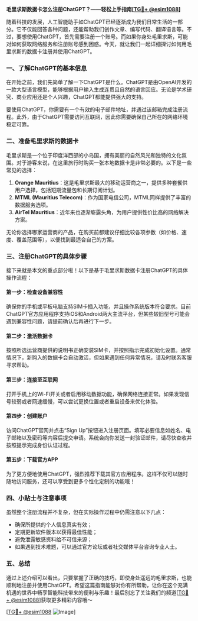 **毛里求斯数据卡怎么注册ChatGPT？——轻松上手指南[[TG💪+ @esim1088](https://t.me/s/esim1088)]**

随着科技的发展，人工智能助手如ChatGPT已经逐渐成为我们日常生活的一部分。它不仅能回答各种问题，还能帮助我们创作文章、编写代码、翻译语言等。不过，要想使用ChatGPT，首先需要注册一个账号。而如果你身处毛里求斯，可能对如何获取网络服务和注册账号感到困惑。今天，就让我们一起详细探讨如何用毛里求斯的数据卡注册并使用ChatGPT。

### 一、了解ChatGPT的基本信息

在开始之前，我们先简单了解一下ChatGPT是什么。ChatGPT是由OpenAI开发的一款大型语言模型，能够根据用户输入生成连贯且自然的语言回应。无论是学术研究、商业应用还是个人兴趣，ChatGPT都能提供强大的支持。

要使用ChatGPT，你需要有一个有效的电子邮件地址，并通过该邮箱完成注册流程。此外，由于ChatGPT需要访问互联网，因此你需要确保自己所在的网络环境稳定可靠。

### 二、准备毛里求斯的数据卡

毛里求斯是一个位于印度洋西部的小岛国，拥有美丽的自然风光和独特的文化氛围。对于游客来说，在这里旅行时购买一张本地数据卡是非常必要的。以下是一些常见的选择：

1. **Orange Mauritius**：这是毛里求斯最大的移动运营商之一，提供多种套餐供用户选择，包括短期流量包和长期订阅计划。
2. **MTML (Mauritius Telecom)**：作为国家电信公司，MTML同样提供了丰富的数据服务选项。
3. **AirTel Mauritius**：近年来也逐渐崭露头角，为用户提供性价比高的网络解决方案。

无论你选择哪家运营商的产品，在购买前都建议仔细比较各项参数（如价格、速度、覆盖范围等），以便找到最适合自己的方案。

### 三、注册ChatGPT的具体步骤

接下来就是本文的重点部分啦！以下是基于毛里求斯数据卡注册ChatGPT的具体操作流程：

#### 第一步：检查设备兼容性
确保你的手机或平板电脑支持SIM卡插入功能，并且操作系统版本符合要求。目前ChatGPT官方应用程序支持iOS和Android两大主流平台，但某些较旧型号可能会遇到兼容性问题，请提前确认后再进行下一步。

#### 第二步：激活数据卡
按照所选运营商提供的说明书正确安装SIM卡，并按照指示完成初始化设置。通常情况下，新购入的数据卡会自动激活，但如果遇到任何异常情况，请及时联系客服寻求帮助。

#### 第三步：连接至互联网
打开手机上的Wi-Fi开关或者启用移动数据功能，确保网络连接正常。如果发现信号较弱或者网速缓慢，可以尝试更换位置或者重启设备来优化体验。

#### 第四步：创建账户
访问ChatGPT官网并点击“Sign Up”按钮进入注册页面。填写必要信息如姓名、电子邮箱以及密码等内容后提交申请。系统会向你发送一封验证邮件，请尽快查收并按照提示完成身份认证过程。

#### 第五步：下载官方APP
为了更方便地使用ChatGPT，强烈推荐下载其官方应用程序。这样不仅可以随时随地访问服务，还可以享受到更多个性化定制的功能哦！

### 四、小贴士与注意事项

虽然整个注册流程并不复杂，但在实际操作过程中仍需注意以下几点：
- 确保所提供的个人信息真实有效；
- 定期更新软件版本以获得最佳性能；
- 避免泄露敏感资料给不可信来源；
- 如果遇到技术难题，可以通过官方论坛或者社交媒体平台咨询专业人士。

### 五、总结

通过上述介绍可以看出，只要掌握了正确的技巧，即使身处遥远的毛里求斯，也能顺利地注册并使用ChatGPT。希望这篇指南能够对你有所帮助，让你在这个充满机遇的世界中畅享智能科技带来的便利与乐趣！最后别忘了关注我们的频道[[TG💪+ @esim1088](https://t.me/s/esim1088)]获取更多精彩内容哦～

[[TG💪+ @esim1088](https://t.me/s/esim1088) ![Image](https://i.postimg.cc/4NQfJmqS/Snipaste-2025-05-13-00-14-12.png)]